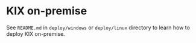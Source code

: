 # KIX on-premise

See `README.md` in `deploy/windows` or `deploy/linux` directory to learn how to deploy KIX on-premise.
